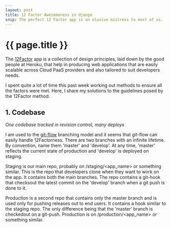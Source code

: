```yaml
---
layout: post
title: 12 Factor Awesomeness in django
snip: The perfect 12 Factor app is an elusive mistress to most of us.  Here is my take on making it come a bit closer to reality.
---
```


{{ page.title }}
===

The [12Factor][1] app is a collection of design principles, laid down by the good people at Heroku, that help in producing web applications that are easily scalable across Cloud PaaS providers and also tailored to suit developers needs.

I spent quite a lot of time this past week working out methods to ensure all the factors were met.  Here, I share my solutions to the guidelines posed by the 12Factor method.


## 1. Codebase

*One codebase tracked in revision control, many deploys*

I am used to the [git-flow][2] branching model and it seems that git-flow can easily handle 12Factorness.  There are two branches with an infinite lifetime.  By convention, name them 'master' and 'develop'.  At any time, 'master' reflects the current state of production and 'develop' is deployed on staging.  

Staging is our main repo, probably on /staging/\<app_name\> or something similar.  This is the repo that developers clone when they want to work on the app.  It contains both the main branches.  The repo contains a git-hook that checksout the latest commit on the 'develop' branch when a git push is done to it.

Production is a second repo that contains only the master branch and is used only for pushing releases out to end users.  It contains a hook similar to the staging repo.  The only difference being that the 'master' branch is checkedout on a git-push.  Production is on /production/\<app_name\> or something similar.
 
[1]: http://www.12factor.net/
[2]: http://nvie.com/posts/a-successful-git-branching-model/

